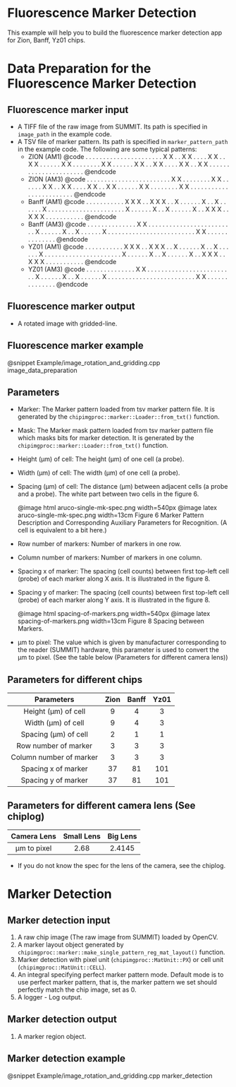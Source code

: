 
Fluorescence Marker Detection
=============================

This example will help you to build the fluorescence marker detection app for Zion, Banff, Yz01 chips.

Data Preparation for the Fluorescence Marker Detection
======================================================

Fluorescence marker input
-------------------------

- A TIFF file of the raw image from SUMMIT. Its path is specified in `image_path` in the example code.
- A TSV file of marker pattern. Its path is specified in `marker_pattern_path` in the example code. The following are some typical patterns:
  - ZION  (AM1)
    @code
    . . . . . . . . . .
    . . . . . . . . . .
    . . X X . . X X . .
    . . X X . . X X . .
    . . . . X X . . . .
    . . . . X X . . . .
    . . X X . . X X . .
    . . X X . . X X . .
    . . . . . . . . . .
    . . . . . . . . . .
    @endcode
  - ZION  (AM3)
    @code
    . . . . . . . . . .
    . . . . . . . . . .
    . . . . X X . . . .
    . . . . X X . . . .
    . . X X . . X X . .
    . . X X . . X X . .
    . . . . X X . . . .
    . . . . X X . . . .
    . . . . . . . . . .
    . . . . . . . . . .
    @endcode
  - Banff (AM1)
    @code
    . . . . . . . . . .
    . X X X . . X X X .
    . X . . . . . . X .
    . X . . . . . . X .
    . . . . . . . . . .
    . . . . . . . . . .
    . X . . . . . . X .
    . X . . . . . . X .
    . X X X . . X X X .
    . . . . . . . . . .
    @endcode
  - Banff (AM3)
    @code
    . . . . . . . . . .
    . . . . X X . . . .
    . . . . . . . . . .
    . . . . . . . . . .
    . X . . . . . . X .
    . X . . . . . . X .
    . . . . . . . . . .
    . . . . . . . . . .
    . . . . X X . . . .
    . . . . . . . . . .
    @endcode
  - YZ01  (AM1)
    @code
    . . . . . . . . . .
    . X X X . . X X X .
    . X . . . . . . X .
    . X . . . . . . X .
    . . . . . . . . . .
    . . . . . . . . . .
    . X . . . . . . X .
    . X . . . . . . X .
    . X X X . . X X X .
    . . . . . . . . . .
    @endcode
  - YZ01  (AM3)
    @code
    . . . . . . . . . .
    . . . . X X . . . .
    . . . . . . . . . .
    . . . . . . . . . .
    . X . . . . . . X .
    . X . . . . . . X .
    . . . . . . . . . .
    . . . . . . . . . .
    . . . . X X . . . .
    . . . . . . . . . .
    @endcode

Fluorescence marker output
--------------------------

- A rotated image with gridded-line.

Fluorescence marker example
---------------------------

@snippet Example/image_rotation_and_gridding.cpp image_data_preparation

Parameters
----------

- Marker:
    The Marker pattern loaded from tsv marker pattern file. It is generated by the `chipimgproc::marker::Loader::from_txt()` function.
- Mask:
    The Marker mask pattern loaded from tsv marker pattern file which masks bits for marker detection. It is generated by the `chipimgproc::marker::Loader::from_txt()` function.
- Height (µm) of cell:
    The height (µm) of one cell (a probe).
- Width (µm) of cell:
    The width (µm) of one cell (a probe).
- Spacing (µm) of cell:
    The distance (µm) between adjacent cells (a probe and a probe). The white part between two cells in the figure 6.
    
    @image html aruco-single-mk-spec.png width=540px
    @image latex aruco-single-mk-spec.png width=13cm
    Figure 6 Marker Pattern Description and Corresponding Auxiliary Parameters for Recognition. (A cell is equivalent to a bit here.)

- Row number of markers:
    Number of markers in one row.
- Column number of markers:
    Number of markers in one column.
- Spacing x of marker:
    The spacing (cell counts) between first top-left cell (probe) of each marker along X axis. It is illustrated in the figure 8.
- Spacing y of marker:
    The spacing (cell counts) between first top-left cell (probe) of each marker along Y axis. It is illustrated in the figure 8.

    @image html spacing-of-markers.png width=540px
    @image latex spacing-of-markers.png width=13cm
    Figure 8 Spacing between Markers.

- µm to pixel:
    The value which is given by manufacturer corresponding to the reader (SUMMIT) hardware, this parameter is used to convert the µm to pixel. (See the table below (Parameters for different camera lens))

Parameters for different chips
------------------------------

|  Parameters  | Zion | Banff | Yz01 |
|:------------:|:----:|:-----:|:----:|
| Height (µm) of cell | 9 | 4 | 3 |
| Width (µm) of cell | 9 | 4 | 3 |
| Spacing (µm) of cell | 2 | 1 | 1 |
| Row number of marker | 3 | 3 | 3 |
| Column number of marker | 3 | 3 | 3 |
| Spacing x of marker | 37 | 81 | 101 |
| Spacing y of marker | 37 | 81 | 101 |

Parameters for different camera lens (See chiplog)
-------------------------------

| Camera Lens | Small Lens | Big Lens |
|:-----------:|:----------:|:--------:|
| µm to pixel |    2.68    |  2.4145  |

- If you do not know the spec for the lens of the camera, see the chiplog.

Marker Detection
================

Marker detection input
----------------------

1. A raw chip image (The raw image from SUMMIT) loaded by OpenCV.
2. A marker layout object generated by `chipimgproc::marker::make_single_pattern_reg_mat_layout()` function.
3. Marker detection with pixel unit (`chipimgproc::MatUnit::PX`) or cell unit (`chipimgproc::MatUnit::CELL`).
4. An integral specifying perfect marker pattern mode. Default mode is to use perfect marker pattern, that is, the marker pattern we set should perfectly match the chip image, set as 0.
5. A logger - Log output.

Marker detection output
-----------------------

1. A marker region object.

Marker detection example
------------------------

@snippet Example/image_rotation_and_gridding.cpp marker_detection
